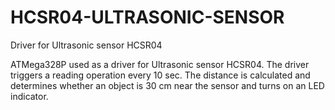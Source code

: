 # HCSR04-ULTRASONIC-SENSOR
Driver for Ultrasonic sensor HCSR04

ATMega328P used as a driver for Ultrasonic sensor HCSR04. The driver triggers a reading operation every 10 sec. The distance is calculated and determines whether an object is 30 cm near the sensor and turns on an LED indicator. 
